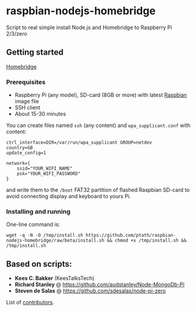 # raspbian-nodejs-homebridge
Script to real simple install Node.js and Homebridge to Raspberry Pi 2/3/zero

## Getting started
[Homebridge](https://github.com/nfarina/homebridge)


### Prerequisites
* Raspberry Pi (any model), SD-card (8GB or more) with latest [Raspbian](https://www.raspberrypi.org/downloads/raspbian/) image file
* SSH client
* About 15-30 minutes

You can create files named `ssh` (any content) and `wpa_supplicant.conf` with content:

```
ctrl_interface=DIR=/var/run/wpa_supplicant GROUP=netdev
country=GB
update_config=1

network={
    ssid="YOUR_WIFI_NAME"
    psk="YOUR_WIFI_PASSWORD"
}
```

and write them to the `/boot` FAT32 partition of flashed Raspbian SD-card to avoid connecting display and keyboard to yours Pi.

### Installing and running
One-line command is:

```
wget -q -N -O /tmp/install.sh https://github.com/ptath/raspbian-nodejs-homebridge/raw/beta/install.sh && chmod +x /tmp/install.sh && /tmp/install.sh
```

## Based on scripts:
* **Kees C. Bakker** (KeesTalksTech)
* **Richard Stanley** @ https://github.com/audstanley/Node-MongoDb-Pi
* **Steven de Salas** @ https://github.com/sdesalas/node-pi-zero

List of [contributors](https://github.com/ptath/raspbian-nodejs-homebridge/graphs/contributors).
